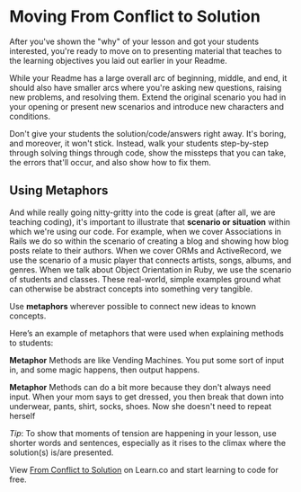 # Moving From Conflict to Solution 

After you've shown the "why" of your lesson and got your students interested, you're ready to move on to presenting material that teaches to the learning objectives you laid out earlier in your Readme.

While your Readme has a large overall arc of beginning, middle, and end, it should also have smaller arcs where you're asking new questions, raising new problems, and resolving them. Extend the original scenario you had in your opening or present new scenarios and introduce new characters and conditions. 

Don't give your students the solution/code/answers right away. It's boring, and moreover, it won't stick. Instead, walk your students step-by-step through solving things through code, show the missteps that you can take, the errors that'll occur, and also show how to fix them. 

## Using Metaphors 

And while really going nitty-gritty into the code is great (after all, we are teaching coding), it's important to illustrate that **scenario or situation** within which we're using our code. For example, when we cover Associations in Rails we do so within the scenario of creating a blog and showing how blog posts relate to their authors. When we cover ORMs and ActiveRecord, we use the scenario of a music player that connects artists, songs, albums, and genres. When we talk about Object Orientation in Ruby, we use the scenario of students and classes. These real-world, simple examples ground what can otherwise be abstract concepts into something very tangible. 

Use **metaphors** wherever possible to connect new ideas to known concepts. 

Here’s an example of metaphors that were used when explaining methods to students:

**Metaphor** Methods are like Vending Machines. You put some sort of input in, and some magic happens, then output happens.

**Metaphor** Methods can do a bit more because they don't always need input. When your mom says to get dressed, you then break that down into underwear, pants, shirt, socks, shoes. Now she doesn't need to repeat herself

*Tip*: To show that moments of tension are happening in your lesson, use shorter words and sentences, especially as it rises to the climax where the solution(s) is/are presented. 


<p data-visibility='hidden'>View <a href='https://learn.co/lessons/from-conflict-to-solution' title='From Conflict to Solution'>From Conflict to Solution</a> on Learn.co and start learning to code for free.</p>
